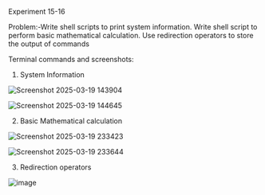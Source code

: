 Experiment 15-16

Problem:-Write shell scripts to print system information.
        Write shell script to perform basic mathematical calculation.
        Use redirection operators to store the output of commands

Terminal commands and screenshots:

1) System Information
   
 ![Screenshot 2025-03-19 143904](https://github.com/user-attachments/assets/dc349729-ad26-4daa-b695-fb0693bf6b85)

![Screenshot 2025-03-19 144645](https://github.com/user-attachments/assets/1223a068-4316-47cb-a07f-80f1eccb0387)



2) Basic Mathematical calculation

![Screenshot 2025-03-19 233423](https://github.com/user-attachments/assets/ba687ad8-caf9-4f34-ac5a-2aa8961310f8)

![Screenshot 2025-03-19 233644](https://github.com/user-attachments/assets/ba54069b-2132-4b0e-a054-5797d404b694)


3) Redirection operators

![image](https://github.com/user-attachments/assets/399a44a4-e0ef-4c98-a9e6-4a17ef731543)

